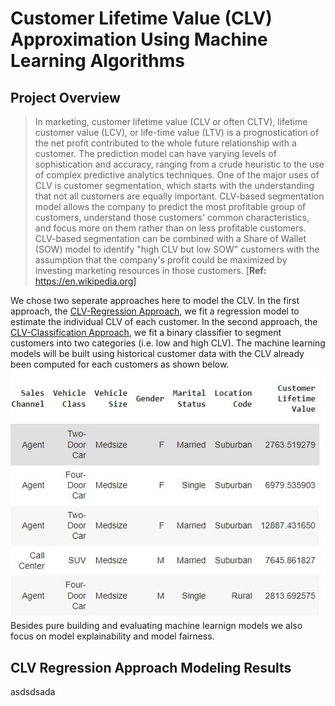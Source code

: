 # Customer Lifetime Value (CLV) Approximation Using Machine Learning Algorithms

## Project Overview
>In marketing, customer lifetime value (CLV or often CLTV), lifetime customer value (LCV), or life-time value (LTV) is a prognostication of the net profit contributed to the whole future relationship with a customer. The prediction model can have varying levels of sophistication and accuracy, ranging from a crude heuristic to the use of complex predictive analytics techniques. One of the major uses of CLV is customer segmentation, which starts with the understanding that not all customers are equally important. CLV-based segmentation model allows the company to predict the most profitable group of customers, understand those customers' common characteristics, and focus more on them rather than on less profitable customers. CLV-based segmentation can be combined with a Share of Wallet (SOW) model to identify "high CLV but low SOW" customers with the assumption that the company's profit could be maximized by investing marketing resources in those customers. [**Ref:** https://en.wikipedia.org]

We chose two seperate approaches here to model the CLV. In the first approach, the [CLV-Regression Approach](https://github.com/Sebastian1981/CustomerAnalytics_CLV/blob/main/CustomerLifetimeValue_Regression.ipynb), we fit a regression model to estimate the individual CLV of each customer. In the second approach, the [CLV-Classification Approach](https://github.com/Sebastian1981/CustomerAnalytics_CLV/blob/main/CustomerLifetimeValue_Multiclass.ipynb), we fit a binary classifier to segment customers into two categories (i.e. low and high CLV). The machine learning models will be built using historical customer data with the CLV already been computed for each customers as shown below.  
![Customer Data Table ](/images/datatable.jpg)
Besides pure building and evaluating machine learnign models we also focus on model explainability and model fairness.


## CLV Regression Approach Modeling Results
asdsdsada
